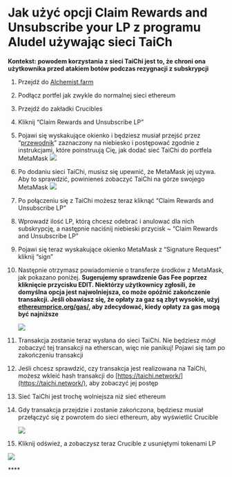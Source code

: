 # Jak użyć opcji Claim Rewards and Unsubscribe your LP z programu Aludel używając sieci TaiCh

**Kontekst: powodem korzystania z sieci TaiChi jest to, że chroni ona użytkownika przed atakiem botów podczas rezygnacji z subskrypcji**

1. Przejdź do [Alchemist.farm](https://alchemist.farm)
2. Podłącz portfel jak zwykle do normalnej sieci ethereum
3. Przejdź do zakładki Crucibles
4. Kliknij “Claim Rewards and Unsubscribe LP” 
5. Pojawi się wyskakujące okienko i będziesz musiał przejść przez  “[przewodnik](https://github.com/Taichi-Network/docs/blob/master/sendPriveteTx_tutorial.md)” zaznaczony na niebiesko i postępować zgodnie z instrukcjami, które poinstruują Cię, jak dodać sieć TaiChi do portfela MetaMask ![](https://i.imgur.com/GvfeO9X.png)
6. Po dodaniu sieci TaiChi, musisz się upewnić, że MetaMask jej używa. Aby to sprawdzić, powinieneś zobaczyć TaiChi na górze swojego MetaMask ![](https://i.imgur.com/kszVVbq.png)
7. Po połączeniu się z TaiChi możesz teraz kliknąć “Claim Rewards and Unsubscribe LP”
8. Wprowadź ilość LP, którą chcesz odebrać i anulować dla nich subskrypcję, a następnie naciśnij niebieski przycisk ~ “Claim Rewards and Unsubscribe LP”
9. Pojawi się teraz wyskakujące okienko MetaMask z “Signature Request” kliknij “sign”
10. Następnie otrzymasz powiadomienie o transferze środków z MetaMask, jak pokazano poniżej. **Sugerujemy sprawdzenie Gas Fee poprzez kliknięcie przycisku EDIT.  Niektórzy użytkownicy zgłosili, że domyślna opcja jest najwolniejsza, co może opóźnić zakończenie transakcji. Jeśli obawiasz się, że opłaty za gaz są zbyt wysokie, użyj** [**ethereumprice.org/gas/**](https://ethereumprice.org/gas/)**, aby zdecydować, kiedy opłaty za gas mogą być najniższe**

    ![](https://i.imgur.com/FKnztJS.png)

11. Transakcja zostanie teraz wysłana do sieci TaiChi. Nie będziesz mógł zobaczyć tej transakcji na etherscan, więc nie panikuj! Pojawi się tam po zakończeniu transakcji
12. Jeśli chcesz sprawdzić, czy transakcja jest realizowana na TaiChi, możesz wkleić hash transakcji do [https://taichi.network/](https://taichi.network/), aby zobaczyć jej postęp
13. Sieć TaiChi jest trochę wolniejsza niż sieć ethereum
14. Gdy transakcja przejdzie i zostanie zakończona, będziesz musiał przełączyć się z powrotem do sieci ethereum, aby wyświetlić Crucible

    ![](https://i.imgur.com/fcPY6Zp.png)

15. Kliknij odśwież, a zobaczysz teraz Crucible z usuniętymi tokenami LP

![](https://i.imgur.com/f3rwsfA.png)

\*\*\*\*

